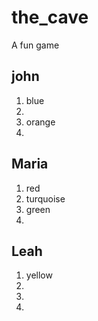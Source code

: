 # the_cave
A fun game

## john

1. blue
2.
3. orange
4.

## Maria

1. red
2. turquoise
3. green 
4.

## Leah

1. yellow
2.
3.
4.



